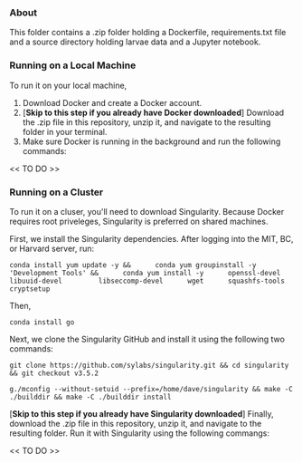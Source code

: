 ### About

This folder contains a .zip folder holding a Dockerfile, requirements.txt file and a source directory holding larvae data and a Jupyter notebook. 

### Running on a Local Machine
To run it on your local machine, 

1. Download Docker and create a Docker account. 
2. [**Skip to this step if you already have Docker downloaded**] Download the .zip file in this repository, unzip it, and navigate to the resulting folder in your terminal. 
3. Make sure Docker is running in the background and run the following commands:

<< TO DO >>

### Running on a Cluster
To run it on a cluser, you'll need to download Singularity. Because Docker requires root priveleges, Singularity is preferred on shared machines. 

First, we install the Singularity dependencies. After logging into the MIT, BC, or Harvard server, run:

```conda install yum update -y &&      conda yum groupinstall -y 'Development Tools' &&      conda yum install -y      openssl-devel      libuuid-devel         libseccomp-devel      wget      squashfs-tools      cryptsetup```

Then, 

```conda install go```

Next, we clone the Singularity GitHub and install it using the following two commands:

```git clone https://github.com/sylabs/singularity.git && cd singularity && git checkout v3.5.2```

```g./mconfig --without-setuid --prefix=/home/dave/singularity && make -C ./builddir && make -C ./builddir install```

[**Skip to this step if you already have Singularity downloaded**] Finally, download the .zip file in this repository, unzip it, and navigate to the resulting folder. Run it with Singularity using the following commangs:

<< TO DO >>

